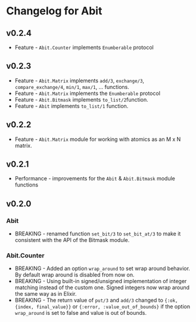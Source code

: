 # Changelog for Abit

## v0.2.4
  * Feature - `Abit.Counter` implements `Enumberable` protocol

## v0.2.3
  * Feature - `Abit.Matrix` implements `add/3`, `exchange/3`, `compare_exchange/4`, `min/1`, `max/1`, ... functions.
  * Feature - `Abit.Matrix` implements the `Enumberable` protocol
  * Feature - `Abit.Bitmask` implements `to_list/2`function.
  * Feature - `Abit` implements `to_list/1` function.

## v0.2.2
  * Feature - `Abit.Matrix` module for working with atomics as an M x N matrix.

## v0.2.1
  * Performance - improvements for the `Abit` & `Abit.Bitmask` module functions

## v0.2.0

### Abit
  * BREAKING - renamed function `set_bit/3` to `set_bit_at/3` to make it consistent with the API of the Bitmask module.

### Abit.Counter
  * BREAKING - Added an option `wrap_around` to set wrap around behavior. By default wrap around is disabled from now on.
  * BREAKING - Using built-in signed/unsigned implementation of integer matching instead of the custom one. Signed integers now wrap around the same way as in Elixir.
  * BREAKING - The return value of `put/3` and `add/3` changed to `{:ok, {index, final_value}}` or `{:error, :value_out_of_bounds}` if the option `wrap_around` is set to false and value is out of bounds.

